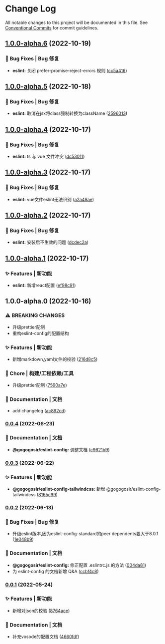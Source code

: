 # Change Log

All notable changes to this project will be documented in this file.
See [Conventional Commits](https://conventionalcommits.org) for commit guidelines.

## [1.0.0-alpha.6](https://github.com/GOGOGOSIR/configs/compare/@gogogosir/eslint-config@1.0.0-alpha.5...@gogogosir/eslint-config@1.0.0-alpha.6) (2022-10-19)


### 🐛 Bug Fixes | Bug 修复

* **eslint:** 关闭 prefer-promise-reject-errors 规则 ([cc5a416](https://github.com/GOGOGOSIR/configs/commit/cc5a416a0bd3ace63c2ea281ea0f9d8b8c5d374e))



## [1.0.0-alpha.5](https://github.com/GOGOGOSIR/configs/compare/@gogogosir/eslint-config@1.0.0-alpha.4...@gogogosir/eslint-config@1.0.0-alpha.5) (2022-10-18)


### 🐛 Bug Fixes | Bug 修复

* **eslint:** 取消在jsx将class强制转换为className ([2596013](https://github.com/GOGOGOSIR/configs/commit/259601393746832d0987ca0e0c5f00236ef4256f))



## [1.0.0-alpha.4](https://github.com/GOGOGOSIR/configs/compare/@gogogosir/eslint-config@1.0.0-alpha.3...@gogogosir/eslint-config@1.0.0-alpha.4) (2022-10-17)


### 🐛 Bug Fixes | Bug 修复

* **eslint:** ts 与 vue 文件冲突 ([dc53011](https://github.com/GOGOGOSIR/configs/commit/dc53011d513c66b78be19becc7a2f478924c252d))



## [1.0.0-alpha.3](https://github.com/GOGOGOSIR/configs/compare/@gogogosir/eslint-config@1.0.0-alpha.2...@gogogosir/eslint-config@1.0.0-alpha.3) (2022-10-17)


### 🐛 Bug Fixes | Bug 修复

* **eslint:** vue文件eslint无法识别 ([a2a48ae](https://github.com/GOGOGOSIR/configs/commit/a2a48ae76760f1b9d2b9c9407e6cfdcec63e1564))



## [1.0.0-alpha.2](https://github.com/GOGOGOSIR/configs/compare/@gogogosir/eslint-config@1.0.0-alpha.1...@gogogosir/eslint-config@1.0.0-alpha.2) (2022-10-17)


### 🐛 Bug Fixes | Bug 修复

* **eslint:** 安装后不生效的问题 ([dcdec2a](https://github.com/GOGOGOSIR/configs/commit/dcdec2a86f37d0a603e4ab59fb840e99ac65dfff))



## [1.0.0-alpha.1](https://github.com/GOGOGOSIR/configs/compare/@gogogosir/eslint-config@1.0.0-alpha.0...@gogogosir/eslint-config@1.0.0-alpha.1) (2022-10-17)


### ✨ Features | 新功能

* **eslint:** 新增react配置 ([ef98c91](https://github.com/GOGOGOSIR/configs/commit/ef98c91896bb9ac9f07b175ab7d76bc10e9018a5))



## 1.0.0-alpha.0 (2022-10-16)


### ⚠ BREAKING CHANGES

* 升级prettier配制
* 重构eslint-config的配置结构

### ✨ Features | 新功能

* 新增markdown,yaml文件的校验 ([216d8c5](https://github.com/GOGOGOSIR/configs/commit/216d8c56e4fbdf0def094db528262df3ff7e0d99))


### 🚀 Chore | 构建/工程依赖/工具

* 升级prettier配制 ([7590a7e](https://github.com/GOGOGOSIR/configs/commit/7590a7e72a255760950ddfa60810d25567813dd2))


### 📝 Documentation | 文档

* add changelog ([ac892cd](https://github.com/GOGOGOSIR/configs/commit/ac892cd381261c2474001059f3bc36bf3b32c10c))



### [0.0.4](https://github.com/GOGOGOSIR/configs/compare/v0.0.3...v0.0.4) (2022-06-23)


### 📝 Documentation | 文档

* **@gogogosir/eslint-config:** 调整文档 ([c9621b9](https://github.com/GOGOGOSIR/configs/commit/c9621b99b2767b1633a9377956162655711107ff))



### [0.0.3](https://github.com/GOGOGOSIR/configs/compare/v0.0.2...v0.0.3) (2022-06-22)


### ✨ Features | 新功能

* **@gogogosir/eslint-config-tailwindcss:** 新增 @gogogosir/eslint-config-tailwindcss ([8165c99](https://github.com/GOGOGOSIR/configs/commit/8165c9955e9927f8f04d80319cee789fb439f0b5))



### [0.0.2](https://github.com/GOGOGOSIR/configs/compare/v0.0.1...v0.0.2) (2022-06-13)


### 🐛 Bug Fixes | Bug 修复

* 升级eslint版本,因为eslint-config-standard的peer dependents要大于8.0.1 ([1e048b9](https://github.com/GOGOGOSIR/configs/commit/1e048b931c737c71ed5ddba58df3355a51abb87f))


### 📝 Documentation | 文档

* **@gogogosir/eslint-config:** 修正配置 .eslintrc.js 的方法 ([004da81](https://github.com/GOGOGOSIR/configs/commit/004da81df9d7a8f76b4a5086131df3a0c7c1b47d))
* 为 eslint-config 的文档新增 Q&A ([ccbf4c8](https://github.com/GOGOGOSIR/configs/commit/ccbf4c8fa1ba09afa96885521843cca450678c1d))



### [0.0.1](https://github.com/GOGOGOSIR/configs/compare/v0.0.1-0...v0.0.1) (2022-05-24)


### ✨ Features | 新功能

* 新增对json的校验 ([8764ace](https://github.com/GOGOGOSIR/configs/commit/8764aced0addfc7eda83dbf11a08feec74f4e7eb))


### 📝 Documentation | 文档

* 补充vosode的配置文档 ([4660fdf](https://github.com/GOGOGOSIR/configs/commit/4660fdf18dc705065ff0bec410d19d1761c1af71))
